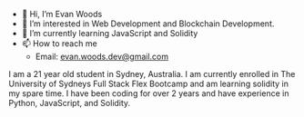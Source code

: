 - 👋 Hi, I’m Evan Woods
- 👀 I’m interested in Web Development and Blockchain Development.
- 🌱 I’m currently learning JavaScript and Solidity
- 📫 How to reach me 
  * Email: evan.woods.dev@gmail.com

I am a 21 year old student in Sydney, Australia. I am currently enrolled in The University of Sydneys Full Stack Flex Bootcamp and am learning solidity in my spare time. I have been coding for over 2 years and have experience in Python, JavaScript, and Solidity.
